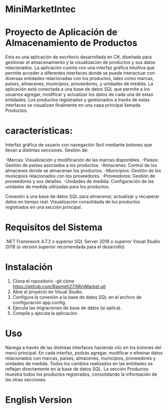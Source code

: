 # MiniMarketIntec
# Proyecto de Aplicación de Almacenamiento de Productos

Esta es una aplicación de escritorio desarrollada en C#, diseñada para gestionar el almacenamiento y la visualización de productos y sus datos relacionados. La aplicación cuenta con una interfaz gráfica intuitiva que permite acceder a diferentes interfaces donde se puede interactuar con diversas entidades relacionadas con los productos, tales como marcas, países, almacenes, municipios, proveedores, y unidades de medida.
La aplicación está conectada a una base de datos SQL que permite a los usuarios agregar, modificar y actualizar los datos de cada una de estas entidades. Los productos registrados y gestionados a través de estas interfaces se visualizan finalmente en una capa principal llamada Productos.

# características:

Interfaz gráfica de usuario con navegación fácil mediante botones que llevan a distintas secciones.
Gestión de:

-Marcas: Visualización y modificación de las marcas disponibles.
-Países: Gestión de países asociados a los productos.
-Almacenes: Control de los almacenes donde se almacenan los productos.
-Municipios: Gestión de los municipios relacionados con los proveedores.
-Proveedores: Gestión de proveedores y sus detalles.
-Unidades de medida: Configuración de las unidades de medida utilizadas para los productos.

Conexión a una base de datos SQL para almacenar, actualizar y recuperar datos en tiempo real.
Visualización consolidada de los productos registrados en una sección principal.

# Requisitos del Sistema
.NET Framework 4.7.2 o superior
SQL Server 2019 o superior
Visual Studio 2019 (o versión superior recomendada para el desarrollo)

# Instalación
1. Clona el repositorio
-git clone https://github.com/Rasmeh27/MiniMarket.git
2. Abre el proyecto en Visual Studio.
3. Configura la conexión a la base de datos SQL en el archivo de configuración app.config.
4. Ejecuta las migraciones de base de datos (si aplica).
5. Compila y ejecuta la aplicación.

# Uso
Navega a través de las distintas interfaces haciendo clic en los botones del menú principal.
En cada interfaz, podrás agregar, modificar o eliminar datos relacionados con marcas, países, almacenes, municipios, proveedores y unidades de medida.
Todos los cambios realizados en las entidades se reflejan directamente en la base de datos SQL.
La sección Productos muestra todos los productos registrados, consolidando la información de las otras secciones.

# English Version 


